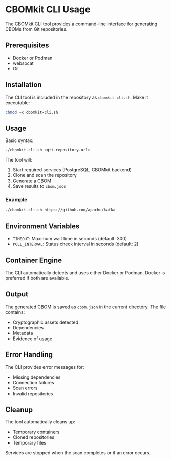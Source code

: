 # CBOMkit CLI Usage

The CBOMkit CLI tool provides a command-line interface for generating CBOMs from Git repositories.

## Prerequisites

- Docker or Podman
- websocat
- Git

## Installation

The CLI tool is included in the repository as `cbomkit-cli.sh`. Make it executable:

```bash
chmod +x cbomkit-cli.sh
```

## Usage

Basic syntax:

```bash
./cbomkit-cli.sh <git-repository-url>
```

The tool will:
1. Start required services (PostgreSQL, CBOMkit backend)
2. Clone and scan the repository
3. Generate a CBOM
4. Save results to `cbom.json`

### Example

```bash
./cbomkit-cli.sh https://github.com/apache/kafka
```

## Environment Variables

- `TIMEOUT`: Maximum wait time in seconds (default: 300)
- `POLL_INTERVAL`: Status check interval in seconds (default: 2)

## Container Engine

The CLI automatically detects and uses either Docker or Podman. Docker is preferred if both are available.

## Output

The generated CBOM is saved as `cbom.json` in the current directory. The file contains:
- Cryptographic assets detected
- Dependencies
- Metadata
- Evidence of usage

## Error Handling

The CLI provides error messages for:
- Missing dependencies
- Connection failures
- Scan errors
- Invalid repositories

## Cleanup

The tool automatically cleans up:
- Temporary containers
- Cloned repositories
- Temporary files

Services are stopped when the scan completes or if an error occurs.